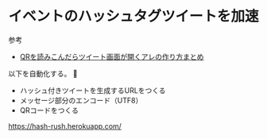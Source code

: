 # イベントのハッシュタグツイートを加速

参考
- [QRを読みこんだらツイート画面が開くアレの作り方まとめ](https://matome.naver.jp/odai/2145647751444573301/2145647915746320903)

以下を自動化する。

- ハッシュ付きツイートを生成するURLをつくる
- メッセージ部分のエンコード（UTF8）
- QRコードをつくる

https://hash-rush.herokuapp.com/
